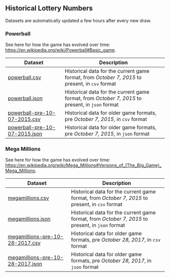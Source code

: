 ## Historical Lottery Numbers
Datasets are automatically updated a few hours after every new draw.

### Powerball
See here for how the game has evolved over time: https://en.wikipedia.org/wiki/Powerball#Basic_game.

| Dataset  | Description |
| -------- | ----------- |
| [powerball.csv](numbers/powerball.csv) | Historical data for the current game format, from *October 7, 2015* to present, in `csv` format |
| [powerball.json](numbers/powerball.json) | Historical data for the current game format, from *October 7, 2015* to present, in `json` format |
| [powerball-pre-10-07-2015.csv](numbers/powerball-pre-10-07-2015.csv) | Historical data for older game formats, pre *October 7, 2015*, in `csv` format |
| [powerball-pre-10-07-2015.json](numbers/powerball-pre-10-07-2015.json) | Historical data for older game formats, pre *October 7, 2015*, in `json` format |

### Mega Millions
See here for how the game has evolved over time: https://en.wikipedia.org/wiki/Mega_Millions#Versions_of_(The_Big_Game)_Mega_Millions.

| Dataset  | Description |
| -------- | ----------- |
| [megamillions.csv](numbers/megamillions.csv) | Historical data for the current game format, from *October 7, 2015* to present, in `csv` format |
| [megamillions.json](numbers/megamillions.json) | Historical data for the current game format, from *October 7, 2015* to present, in `json` format |
| [megamillions-pre-10-28-2017.csv](numbers/megamillions-pre-10-28-2017.csv) | Historical data for older game formats, pre *October 28, 2017*, in `csv` format |
| [megamillions-pre-10-28-2017.json](numbers/megamillions-pre-10-28-2017.json) | Historical data for older game formats, pre *October 28, 2017*, in `json` format |

